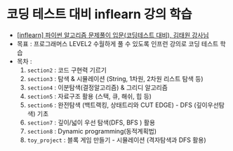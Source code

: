 # 코딩 테스트 대비 inflearn 강의 학습

- [[inflearn] 파이썬 알고리즘 문제풀이 입문(코딩테스트 대비), 김태원 강사님](https://www.inflearn.com/course/%ED%8C%8C%EC%9D%B4%EC%8D%AC-%EC%95%8C%EA%B3%A0%EB%A6%AC%EC%A6%98-%EB%AC%B8%EC%A0%9C%ED%92%80%EC%9D%B4-%EC%BD%94%EB%94%A9%ED%85%8C%EC%8A%A4%ED%8A%B8/dashboard)
- 목표 : 프로그래머스 LEVEL2 수월하게 풀 수 있도록 인프런 강의로 코딩 테스트 학습
- 목차 :
    1. `section2` : 코드 구현력 기르기
    2. `section3` : 탐색 & 시뮬레이션 (String, 1차원, 2차원 리스트 탐색 등)
    3. `section4` : 이분탐색(결정알고리즘) & 그리디 알고리즘
    4. `section5` : 자료구조 활용 (스택, 큐, 해쉬, 힙 등)
    5. `section6` : 완전탐색 (백트랙킹, 상태트리와 CUT EDGE) - DFS (깊이우선탐색) 기초
    6. `section7` : 깊이/넓이 우선 탐색(DFS, BFS ) 활용
    7. `section8` : Dynamic programming(동적계획법)
    8. `toy_project` : 블록 게임 만들기 - 시뮬레이션 (격자탐색과 DFS 활용)
